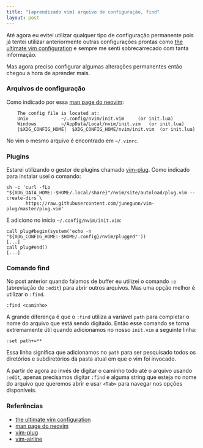 ```yaml
---
title: "[aprendizado vim] arquivo de configuração, find"
layout: post
---
```


Até agora eu evitei utilizar qualquer tipo de configuração permanente
pois já tentei utilizar anteriormente outras configurações prontas como 
[the ultimate vim configuration] e sempre me senti sobrecarrecado com tanta
informação.

Mas agora preciso configurar algumas alterações permanentes então chegou a
hora de aprender mais.

### Arquivos de configuração

Como indicado por essa [man page do neovim]:

```
	The config file is located at:
	Unix			~/.config/nvim/init.vim		(or init.lua)
	Windows			~/AppData/Local/nvim/init.vim	(or init.lua)
	|$XDG_CONFIG_HOME|	$XDG_CONFIG_HOME/nvim/init.vim	(or init.lua)
```

No vim o mesmo arquivo é encontrado em `~/.vimrc`.

### Plugins

Estarei utilizando o gestor de plugins chamado [vim-plug]. Como indicado para
instalar usei o comando:

```
sh -c 'curl -fLo "${XDG_DATA_HOME:-$HOME/.local/share}"/nvim/site/autoload/plug.vim --create-dirs \
       https://raw.githubusercontent.com/junegunn/vim-plug/master/plug.vim'
```

E adiciono no inicio `~/.config/nvim/init.vim`:

```
call plug#begin(system('echo -n "${XDG_CONFIG_HOME:-$HOME/.config}/nvim/plugged"'))
[...]
call plug#end()
[...]
```

### Comando find

No post anterior quando falamos de buffer eu utilizei o comando `:e`
(abreviação de `:edit`) para abrir outros arquivos. Mas uma opção melhor
é utilizar o `:find`.

```
:find <caminho>
```

A grande diferença é que o `:find` utiliza a variável `path` para completar
o nome do arquivo que está sendo digitado. Então esse comando se torna
extremamente útil quando adicionamos no nosso `init.vim` a seguinte linha:

```
:set path+=**
```

Essa linha significa que adicionamos no `path` para ser pesquisado todos
os diretórios e subdiretórios da pasta atual em que o vim foi invocado.

A partir de agora ao invés de digitar o caminho todo até o arquivo usando
`:edit`, apenas precisamos digitar `:find` e alguma string que esteja no
nome do arquivo que queremos abrir e usar `<Tab>` para navegar nos opções
disponíveis.

### Referências

+ [the ultimate vim configuration]
+ [man page do neovim]
+ [vim-plug]
+ [vim-airline]

[the ultimate vim configuration]: https://github.com/amix/vimrc
[man page do neovim]: https://wiki.archlinux.org/title/Neovim
[vim-plug]: https://github.com/junegunn/vim-plug
[vim-airline]: https://github.com/vim-airline/vim-airline
